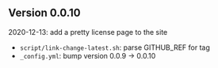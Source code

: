 <!-- SPDX-License-Identifier: CC0-1.0 -->
<!-- SPDX-FileCopyrightText: 2022 The Foundation for Public Code <info@publiccode.net>, https://standard.publiccode.net/AUTHORS -->

## Version 0.0.10

2020-12-13: add a pretty license page to the site

 * `script/link-change-latest.sh`: parse GITHUB\_REF for tag
 * `_config.yml`: bump version 0.0.9 -> 0.0.10
